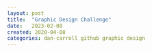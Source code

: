 ```yaml
---
layout: post
title:  "Graphic Design Challenge"
date:   2023-02-08
created: 2020-04-08
categories: dan-carroll github graphic design
---
```

